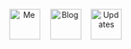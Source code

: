 <p align="center">
  <a href="https://akashj.com"><img src='https://github.com/pavanjadhaw/pavanjadhaw/raw/master/me.svg?sanitize=true' alt="Me" title="Me" height='55px'/></a>　
  <a href="https://thewriting.dev"><img src='https://github.com/pavanjadhaw/pavanjadhaw/raw/master/blog.svg?sanitize=true' alt="Blog" title="Blog" height='55px'/></a>　
  <a href="https://twitter.com/thewritingdev"><img src='https://github.com/pavanjadhaw/pavanjadhaw/raw/master/updates.svg?sanitize=true' alt="Updates" title="Updates" height='55px'/></a>　
</p>
